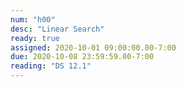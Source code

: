 ```yaml
---
num: "h00"
desc: "Linear Search"
ready: true
assigned: 2020-10-01 09:00:00.00-7:00
due: 2020-10-08 23:59:59.00-7:00
reading: "DS 12.1"
---
```

